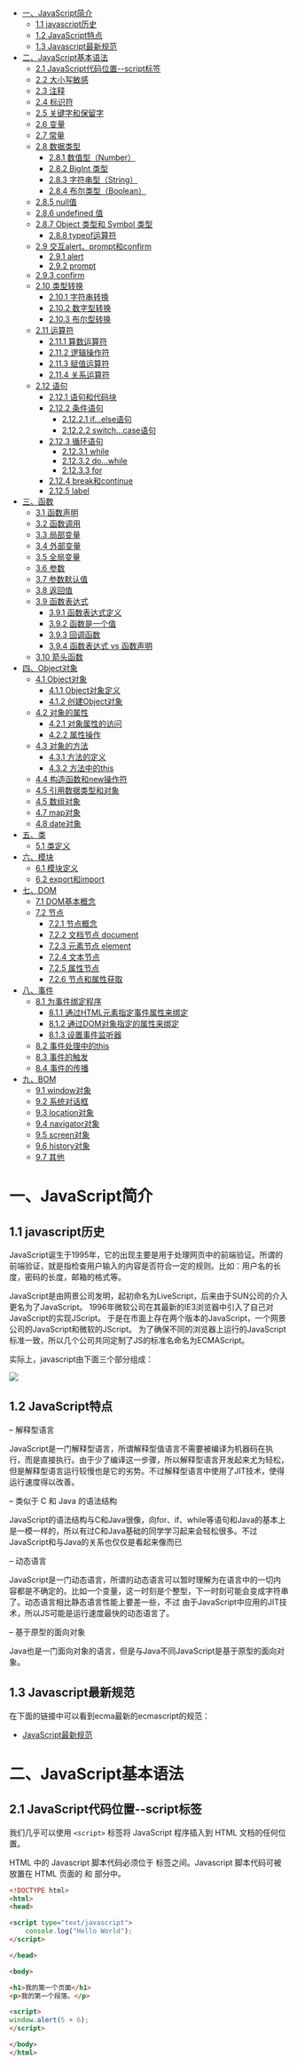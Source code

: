 - [一、JavaScript简介](#一javascript简介)
  - [1.1 javascript历史](#11-javascript历史)
  - [1.2 JavaScript特点](#12-javascript特点)
  - [1.3 Javascript最新规范](#13-javascript最新规范)
- [二、JavaScript基本语法](#二javascript基本语法)
  - [2.1 JavaScript代码位置--script标签](#21-javascript代码位置--script标签)
  - [2.2 大小写敏感](#22-大小写敏感)
  - [2.3 注释](#23-注释)
  - [2.4 标识符](#24-标识符)
  - [2.5 关键字和保留字](#25-关键字和保留字)
  - [2.6 变量](#26-变量)
  - [2.7 常量](#27-常量)
  - [2.8 数据类型](#28-数据类型)
    - [2.8.1 数值型（Number）](#281-数值型number)
    - [2.8.2 BigInt 类型](#282-bigint-类型)
    - [2.8.3 字符串型（String）](#283-字符串型string)
    - [2.8.4 布尔类型（Boolean）](#284-布尔类型boolean)
  - [2.8.5 null值](#285-null值)
  - [2.8.6 undefined 值](#286-undefined-值)
  - [2.8.7 Object 类型和 Symbol 类型](#287-object-类型和-symbol-类型)
    - [2.8.8 typeof运算符](#288-typeof运算符)
  - [2.9 交互alert、prompt和confirm](#29-交互alertprompt和confirm)
    - [2.9.1 alert](#291-alert)
    - [2.9.2 prompt](#292-prompt)
  - [2.9.3 confirm](#293-confirm)
  - [2.10 类型转换](#210-类型转换)
    - [2.10.1 字符串转换](#2101-字符串转换)
    - [2.10.2 数字型转换](#2102-数字型转换)
    - [2.10.3 布尔型转换](#2103-布尔型转换)
  - [2.11 运算符](#211-运算符)
    - [2.11.1 算数运算符](#2111-算数运算符)
    - [2.11.2 逻辑操作符](#2112-逻辑操作符)
    - [2.11.3 赋值运算符](#2113-赋值运算符)
    - [2.11.4 关系运算符](#2114-关系运算符)
  - [2.12 语句](#212-语句)
    - [2.12.1 语句和代码块](#2121-语句和代码块)
    - [2.12.2 条件语句](#2122-条件语句)
      - [2.12.2.1 if...else语句](#21221-ifelse语句)
      - [2.12.2.2 switch...case语句](#21222-switchcase语句)
    - [2.12.3 循环语句](#2123-循环语句)
      - [2.12.3.1 while](#21231-while)
      - [2.12.3.2 do...while](#21232-dowhile)
      - [2.12.3.3 for](#21233-for)
    - [2.12.4 break和continue](#2124-break和continue)
    - [2.12.5 label](#2125-label)
- [三、函数](#三函数)
  - [3.1 函数声明](#31-函数声明)
  - [3.2 函数调用](#32-函数调用)
  - [3.3 局部变量](#33-局部变量)
  - [3.4 外部变量](#34-外部变量)
  - [3.5 全局变量](#35-全局变量)
  - [3.6 参数](#36-参数)
  - [3.7 参数默认值](#37-参数默认值)
  - [3.8 返回值](#38-返回值)
  - [3.9 函数表达式](#39-函数表达式)
    - [3.9.1 函数表达式定义](#391-函数表达式定义)
    - [3.9.2 函数是一个值](#392-函数是一个值)
    - [3.9.3 回调函数](#393-回调函数)
    - [3.9.4 函数表达式 vs 函数声明](#394-函数表达式-vs-函数声明)
  - [3.10 箭头函数](#310-箭头函数)
- [四、Object对象](#四object对象)
  - [4.1 Object对象](#41-object对象)
    - [4.1.1 Object对象定义](#411-object对象定义)
    - [4.1.2 创建Object对象](#412-创建object对象)
  - [4.2 对象的属性](#42-对象的属性)
    - [4.2.1 对象属性的访问](#421-对象属性的访问)
    - [4.2.2 属性操作](#422-属性操作)
  - [4.3 对象的方法](#43-对象的方法)
    - [4.3.1 方法的定义](#431-方法的定义)
    - [4.3.2 方法中的this](#432-方法中的this)
  - [4.4 构造函数和new操作符](#44-构造函数和new操作符)
  - [4.5 引用数据类型和对象](#45-引用数据类型和对象)
  - [4.5 数组对象](#45-数组对象)
  - [4.7 map对象](#47-map对象)
  - [4.8 date对象](#48-date对象)
- [五、类](#五类)
  - [5.1 类定义](#51-类定义)
- [六、模块](#六模块)
  - [6.1 模块定义](#61-模块定义)
  - [6.2 export和import](#62-export和import)
- [七、DOM](#七dom)
  - [7.1 DOM基本概念](#71-dom基本概念)
  - [7.2 节点](#72-节点)
    - [7.2.1 节点概念](#721-节点概念)
    - [7.2.2 文档节点 document](#722-文档节点-document)
    - [7.2.3 元素节点 element](#723-元素节点-element)
    - [7.2.4 文本节点](#724-文本节点)
    - [7.2.5 属性节点](#725-属性节点)
    - [7.2.6 节点和属性获取](#726-节点和属性获取)
- [八、事件](#八事件)
  - [8.1 为事件绑定程序](#81-为事件绑定程序)
    - [8.1.1 通过HTML元素指定事件属性来绑定](#811-通过html元素指定事件属性来绑定)
    - [8.1.2 通过DOM对象指定的属性来绑定](#812-通过dom对象指定的属性来绑定)
    - [8.1.3 设置事件监听器](#813-设置事件监听器)
  - [8.2 事件处理中的this](#82-事件处理中的this)
  - [8.3 事件的触发](#83-事件的触发)
  - [8.4 事件的传播](#84-事件的传播)
- [九、BOM](#九bom)
  - [9.1 window对象](#91-window对象)
  - [9.2 系统对话框](#92-系统对话框)
  - [9.3 location对象](#93-location对象)
  - [9.4 navigator对象](#94-navigator对象)
  - [9.5 screen对象](#95-screen对象)
  - [9.6 history对象](#96-history对象)
  - [9.7 其他](#97-其他)

# 一、JavaScript简介

## 1.1 javascript历史

JavaScript诞生于1995年，它的出现主要是用于处理网页中的前端验证。所谓的前端验证，就是指检查用户输入的内容是否符合一定的规则。比如：用户名的长度，密码的长度，邮箱的格式等。

JavaScript是由网景公司发明，起初命名为LiveScript，后来由于SUN公司的介入更名为了JavaScript。 1996年微软公司在其最新的IE3浏览器中引入了自己对JavaScript的实现JScript。 于是在市面上存在两个版本的JavaScript，一个网景公司的JavaScript和微软的JScript。 为了确保不同的浏览器上运行的JavaScript标准一致，所以几个公司共同定制了JS的标准名命名为ECMAScript。

实际上，javascript由下面三个部分组成：

![](./assets/javascript_0.png)

## 1.2 JavaScript特点

– 解释型语言

JavaScript是一门解释型语言，所谓解释型值语言不需要被编译为机器码在执行，而是直接执行。由于少了编译这一步骤，所以解释型语言开发起来尤为轻松，但是解释型语言运行较慢也是它的劣势。不过解释型语言中使用了JIT技术，使得运行速度得以改善。

– 类似于 C 和 Java 的语法结构

JavaScript的语法结构与C和Java很像，向for、if、while等语句和Java的基本上是一模一样的，所以有过C和Java基础的同学学习起来会轻松很多。不过JavaScript和与Java的关系也仅仅是看起来像而已

– 动态语言

JavaScript是一门动态语言，所谓的动态语言可以暂时理解为在语言中的一切内容都是不确定的。比如一个变量，这一时刻是个整型，下一时刻可能会变成字符串了。动态语言相比静态语言性能上要差一些，不过
由于JavaScript中应用的JIT技术，所以JS可能是运行速度最快的动态语言了。

– 基于原型的面向对象

Java也是一门面向对象的语言，但是与Java不同JavaScript是基于原型的面向对象。

## 1.3 Javascript最新规范

在下面的链接中可以看到ecma最新的ecmascript的规范：

 * [JavaScript最新规范](https://tc39.es/ecma262/)


# 二、JavaScript基本语法

## 2.1 JavaScript代码位置--script标签

我们几乎可以使用 `<script>` 标签将 JavaScript 程序插入到 HTML 文档的任何位置。

HTML 中的 Javascript 脚本代码必须位于 <script> 与 </script> 标签之间。Javascript 脚本代码可被放置在 HTML 页面的 <body> 和 <head>部分中。

```html
<!DOCTYPE html>
<html>
<head>

<script type="text/javascript">
    console.log("Hello World");
</script>

</head>

<body>

<h1>我的第一个页面</h1>
<p>我的第一个段落。</p>

<script>
window.alert(5 + 6);
</script>

</body>
</html>
```
><script> 标签有一些现在很少用到的特性（attribute），但是我们可以在老代码中找到它们：
>
>type 特性：<script type=…>
>在老的 HTML4 标准中，要求 script 标签有 type 特性。通常是 type="text/javascript"。这样的特性声明现在已经不再需要。而且，现代 HTML 标准已经完全改变了此特性的含义。现在，它可以用于 JavaScript 模块。但这是一个高阶话题，我们将在本教程的另一部分中探讨 JavaScript 模块。
>
>language 特性：<script language=…>
>这个特性是为了显示脚本使用的语言。这个特性现在已经没有任何意义，因为语言默认就是 JavaScript。不再需要使用它了。

* 外部脚本

如果你有大量的 JavaScript 代码，我们可以将它放入一个单独的文件。

脚本文件可以通过 src 特性（attribute）添加到 HTML 文件中。

```html
<!--/path/to/script.js 是脚本文件从网站根目录开始的绝对路径。
当然也可以提供当前页面的相对路径。
例如，src ="script.js"，就像 src="./script.js"，表示当前文件夹中的 "script.js" 文件。
-->

<script src="/path/to/script.js"></script>

<!--
  我们也可以提供一个完整的 URL 地址，例如：
-->

<script src="https://cdnjs.cloudflare.com/ajax/libs/lodash.js/4.17.11/lodash.js"></script>

<!--
  要附加多个脚本，请使用多个标签：
  -->

<script src="/js/script1.js"></script>
<script src="/js/script2.js"></script>
```

## 2.2 大小写敏感

JavaScript是严格区分大小写的，也就是abc和Abc会被解析器认为是两个不同的东西。所以在编写JavaScript教程时，一定要注意区分大小写。

## 2.3 注释

注释中的内容不会被解析器解析执行，但是会在源码中显示，我们一般会使用注释对程序中的内容进行解释。

JS中的注释和Java的的一致，分为两种：

– 单行注释：//注释内容

– 多行注释：/*注释内容*/


## 2.4 标识符

所谓标识符，就是指变量、函数、属性的名字，或函数的参数。

标识符可以是按照下列格式规则组合起来的一或多个字符：

– 第一个字符必须是一个字母、下划线（ _ ）或一个美元符号（ $ ）。

– 其他字符可以是字母、下划线、美元符号或数字。

按照惯例，ECMAScript 标识符采用驼峰命名法。但是要注意的是JavaScript中的标识符不能是关键字和保留字符。

## 2.5 关键字和保留字

* 关键字

break do instanceof typeof case else new var catch finally return void continue for switch while default if throw delete in try function this with debugger false true null

* 保留字符
class enum extends super const export import implements let private public yield interface package protected static


* 其他不建议使用的标识符

abstract double goto native static boolean enum implements package super byte export import private synchronize char extends int protected throws class final interface public transient const float long short volatile arguments encodeURI Infinity Number RegExp undefined isFinite Object String Boolean Error RangeError parseFloat SyntaxError Date eval JSON ReferenceError TypeError decodeURI EvalError Math URIError decodeURIComponent Function NaN isNaN parseInt Array encodeURICOmponent

## 2.6 变量

变量是数据的“命名存储”。我们可以使用变量来保存商品、访客和其他信息。

如果将变量想象成一个“数据”的盒子，盒子上有一个唯一的标注盒子名字的贴纸。这样我们能更轻松地掌握“变量”的概念。

例如，变量 message 可以被想象成一个标有 "message" 的盒子，盒子里面的值为 "Hello!".我们可以在盒子内放入任何值。并且，这个盒子的值，我们想改变多少次，就可以改变多少次：当值改变的时候，之前的数据就被从变量中删除了：

![](./assets/javascript_3.png)


变量的声明：

使用let关键字声明一个变量。
```js
let message;
```

现在，我们可以通过赋值运算符 = 为变量添加一些数据：
```js
let message;

message = 'Hello'; // 将字符串 'Hello' 保存在名为 message 的变量中
```

现在这个字符串已经保存到与该变量相关联的内存区域了，我们可以通过使用该变量名称访问它：
```js
let message;
message = 'Hello!';

alert(message); // 显示变量内容
```

简洁一点，我们可以将变量定义和赋值合并成一行：

```js
let message = 'Hello!'; // 定义变量，并且赋值

alert(message); // Hello!
```

也可以在一行中声明多个变量：
```js
let user = 'John', age = 25, message = 'Hello';
```
看上去代码长度更短，但并不推荐这样。为了更好的可读性，请一行只声明一个变量。


在ecma6中废弃了var定义变量的方式。因为var方式定义的变量有以下的缺陷：

1、var没有块级作用域，定义后，其作用域为函数内部或者全局；

2、var允许重新声明；

3、var变量有提升的隐喻。即变量可以未声明先使用，其值为undefined；

因此，let方式定义的变量天然不具有上述的三个特则。

变量命名的规则：

1、变量名称必须仅包含字母、数字、符号 $ 和 _。

2、首字符必须非数字。

3、如果命名包括多个单词，通常采用驼峰命名方法。


## 2.7 常量

声明一个常数（不变）变量，可以使用 const 而非 let：

```js
const myBirthday = '18.04.1982';
```

使用 const 声明的变量称为“常量”。它们不能被修改，如果你尝试修改就会发现报错：
```js
const myBirthday = '18.04.1982';

myBirthday = '01.01.2001'; // 错误，不能对常量重新赋值
```

当程序员能确定这个变量永远不会改变的时候，就可以使用 const 来确保这种行为，并且清楚地向别人传递这一事实。

一个普遍的做法是将常量用作别名，以便记住那些在执行之前就已知的难以记住的值。使用大写字母和下划线来命名这些常量。

例如，让我们以所谓的“web”（十六进制）格式为颜色声明常量：

```js
const COLOR_RED = "#F00";
const COLOR_GREEN = "#0F0";
const COLOR_BLUE = "#00F";
const COLOR_ORANGE = "#FF7F00";

// ……当我们需要选择一个颜色
let color = COLOR_ORANGE;
alert(color); // #FF7F00
```

## 2.8 数据类型

在 JavaScript 中有8种基本的数据类型（译注：7 种原始类型和 1 种引用类型）。

我们可以将任何类型的值存入变量。例如，一个变量可以在前一刻是个字符串，下一刻就存储一个数字：

```js
// 没有错误
let message = "hello";
message = 123456;
```

允许这种操作的编程语言，例如 JavaScript，被称为“动态类型”（dynamically typed）的编程语言，意思是虽然编程语言中有不同的数据类型，但是你定义的变量并不会在定义后，被限制为某一数据类型。

### 2.8.1 数值型（Number）

Number 类型用来表示整数和浮点数，最常用的功能就是用来表示10进制的整数和浮点数。数字可以有很多操作，比如，乘法 *、除法 /、加法 +、减法 - 等等。


特殊数值：Infinity、-Infinity和NaN

Number表示的数字大小是有限的，范围是：± 1.7976931348623157e+308如果超过了这个范围，则会返回± Infinity（正无穷和负无穷）

NaN，即非数值（Not a Number）是一个特殊的数值，JS中当对数值进行计算时没有结果返回，则返回NaN。

0b 开头表示二进制，但是不是所有的浏览器都支持
0 开头表示八进制

0x 开头表示十六进制

其他类型的数据转换为数值类型：

- Number()可以用来转换任意类型的数据为数值类型；

- parseInt()将字符串转换为整数；

- 而parseFloat()将字符串转换为浮点数
		
使用typeof检查一个Number类型的数据时，会返回"number"

### 2.8.2 BigInt 类型

在 JavaScript 中，“number” 类型无法安全地表示大于 (2^53-1)（即 9007199254740991），或小于 -(2^53-1) 的整数。

更准确的说，“number” 类型可以存储更大的整数（最多 1.7976931348623157 * 10308），但超出安全整数范围 ±(253-1) 会出现精度问题，因为并非所有数字都适合固定的 64 位存储。因此，可能存储的是“近似值”。

例如，这两个数字（正好超出了安全整数范围）是相同的：
```
console.log(9007199254740991 + 1); // 9007199254740992
console.log(9007199254740991 + 2); // 9007199254740992
也就是说，所有大于 (253-1) 的奇数都不能用 “number” 类型存储。
```

在大多数情况下，±(253-1) 范围就足够了，但有时候我们需要整个范围非常大的整数，例如用于密码学或微秒精度的时间戳。

BigInt 类型是最近被添加到 JavaScript 语言中的，用于表示任意长度的整数。

可以通过将 n 附加到整数字段的末尾来创建 BigInt 值。

```
// 尾部的 "n" 表示这是一个 BigInt 类型
const bigInt = 1234567890123456789012345678901234567890n;
```

### 2.8.3 字符串型（String）

String用于表示一个字符序列，即字符串。JavaScript 中的字符串必须被括在引号里。

在 JavaScript 中，有三种包含字符串的方式。

```js
双引号："Hello".

单引号：'Hello'.

反引号：`Hello`.
```
双引号和单引号都是“简单”引用，在 JavaScript 中两者几乎没有什么差别。

反引号是 功能扩展 引号。它们允许我们通过将变量和表达式包装在 ${…} 中，来将它们嵌入到字符串中。例如：

```js
let name = "John";

// 嵌入一个变量
alert( `Hello, ${name}!` ); // Hello, John!

// 嵌入一个表达式
alert( `the result is ${1 + 2}` ); // the result is 3
```

${…} 内的表达式会被计算，计算结果会成为字符串的一部分。可以在 ${…} 内放置任何东西：诸如名为 name 的变量，或者诸如 1 + 2 的算数表达式，或者其他一些更复杂的。

需要注意的是，这仅仅在反引号内有效，其他引号不允许这种嵌入。


```
var carname="Volvo XC60";
var carname='Volvo XC60';

可以在字符串中使用引号，只要不匹配包围字符串的引号即可：
var answer="It's alright";
var answer="He is called 'Johnny'";
var answer='He is called "Johnny"';
```

字符串需要使用 ’或“ 括起来。可以在字符串中使用引号，只要不匹配包围字符串的引号即可：

转义字符：可以在字符串中使用转义字符，"\"
```js
var answer="He is called \"Johnny\"";

\'  ==> '
\"  ==> "
\n  ==> 换行
\t  ==> 制表符
\\  ==> \	
```

可以将其他数值转换为字符串，转换方式有三种方式：toString()、String()、拼串。

### 2.8.4 布尔类型（Boolean）

布尔型也被称为逻辑值类型或者真假值类型。布尔型只能够取真（true）和假（false）两种数值。除此以外，其他的值都不被支持。

```js
let nameFieldChecked = true; // yes, name field is checked
let ageFieldChecked = false; // no, age field is not checked
布尔值也可作为比较的结果：

let isGreater = 4 > 1;

alert( isGreater ); // true（比较的结果是 "yes"）
```

其他的数据类型也可以通过Boolean()函数转换为布尔类型。

|数据类型 |转换为true |转换为false|
| ---- | ---- | ---- |
|Boolean |true |false |
|String |任何非空字符串| “”（空字符串）|
|Number |任何非0数字 |0和NaN|
|Object |任何对象 |null|
|Undefined |n/a |undefined|

使用typeof检查一个布尔值时，会返回"boolean"	

## 2.8.5 null值
特殊的 null 值不属于上述任何一种类型。

它构成了一个独立的类型，只包含 null 值：
```js
let age = null;
```
相比较于其他编程语言，JavaScript 中的 null 不是一个“对不存在的 object 的引用”或者 “null 指针”。

JavaScript 中的 null 仅仅是一个代表“无”、“空”或“值未知”的特殊值。

上面的代码表示 age 是未知的。

## 2.8.6 undefined 值

特殊值 undefined 和 null 一样自成类型。

undefined 的含义是 未被赋值。

如果一个变量已被声明，但未被赋值，那么它的值就是 undefined：
```js
let age;

alert(age); // 弹出 "undefined"
从技术上讲，可以显式地将 undefined 赋值给变量：

let age = 100;

// 将值修改为 undefined
age = undefined;

alert(age); // "undefined"
```
……但是不建议这样做。通常，使用 null 将一个“空”或者“未知”的值写入变量中，而undefined则保留作为未进行初始化的事物的默认初始值。

## 2.8.7 Object 类型和 Symbol 类型

object 类型是一个特殊的类型。

其他所有的数据类型都被称为“原始类型”，因为它们的值只包含一个单独的内容（字符串、数字或者其他）。相反，object 则用于储存数据集合和更复杂的实体。

因为它非常重要，所以我们对其进行单独讲解。在充分学习了原始类型后，我们将会在 对象 一章中介绍 object。

symbol 类型用于创建对象的唯一标识符。我们在这里提到 symbol 类型是为了完整性，但我们要在学完 object 类型后再学习它。

### 2.8.8 typeof运算符
  
使用typeof操作符可以用来检查一个变量的数据类型。

使用方式：

typeof 数据，例如 typeof 123。

对 typeof x 的调用会以字符串的形式返回数据类型：

```
typeof undefined // "undefined"

typeof 0 // "number"

typeof 10n // "bigint"

typeof true // "boolean"

typeof "foo" // "string"

typeof Symbol("id") // "symbol"

typeof Math // "object"  (1)

typeof null // "object"  (2)

typeof alert // "function"  (3)
```
你可能还会遇到另一种语法：typeof(x)。它与 typeof x 相同。

简单点说：typeof 是一个操作符，不是一个函数。这里的括号不是 typeof 的一部分。它是数学运算分组的括号。

通常，这样的括号里包含的是一个数学表达式，例如 (2 + 2)，但这里它只包含一个参数 (x)。从语法上讲，它们允许在 typeof 运算符和其参数之间不打空格，有些人喜欢这样的风格。

有些人更喜欢用 typeof(x)，尽管 typeof x 语法更为常见。

## 2.9 交互alert、prompt和confirm

### 2.9.1 alert

这个我们前面已经看到过了。它会显示一条信息，并等待用户按下 “OK”。

例如：

```js
alert("Hello");
```
弹出的这个带有信息的小窗口被称为 模态窗。“modal” 意味着用户不能与页面的其他部分（例如点击其他按钮等）进行交互，直到他们处理完窗口。在上面示例这种情况下 —— 直到用户点击“确定”按钮。

### 2.9.2 prompt

prompt 函数接收两个参数：
```js
result = prompt(title, [default]);
```
浏览器会显示一个带有文本消息的模态窗口，还有 input 框和确定/取消按钮。

title:显示给用户的文本

default:可选的第二个参数，指定 input 框的初始值。

语法中的方括号 [...] 表示上述语法中 default 周围的方括号表示该参数是可选的，不是必需的。

访问者可以在提示输入栏中输入一些内容，然后按“确定”键。然后我们在 result 中获取该文本。或者他们可以按取消键或按 Esc 键取消输入，然后我们得到 null 作为 result。

prompt 将返回用户在 input 框内输入的文本，如果用户取消了输入，则返回 null。

举个例子：
```js
let age = prompt('How old are you?', 100);

alert(`You are ${age} years old!`); // You are 100 years old!
```

## 2.9.3 confirm

confirm 函数显示一个带有 question 以及确定和取消两个按钮的模态窗口。
```js
result = confirm(question);
```

confirm 函数显示一个带有 question 以及确定和取消两个按钮的模态窗口。

点击确定返回 true，点击取消返回 false。

例如：
```
let isBoss = confirm("Are you the boss?");

alert( isBoss ); // 如果“确定”按钮被按下，则显示 true
```

上述所有方法共有两个限制：

- 模态窗口的确切位置由浏览器决定。通常在页面中心。

- 窗口的确切外观也取决于浏览器。我们不能修改它。

这就是简单的代价。还有其他一些方式可以显示更漂亮的窗口，并与用户进行更丰富的交互，但如果“花里胡哨”不是非常重要，那使用本节讲的这些方法也挺好。

## 2.10 类型转换

### 2.10.1 字符串转换

当我们需要一个字符串形式的值时，就会进行字符串转换。

比如，alert(value) 将 value 转换为字符串类型，然后显示这个值。

我们也可以显式地调用 String(value) 来将 value 转换为字符串类型：
```js
let value = true;
alert(typeof value); // boolean

value = String(value); // 现在，值是一个字符串形式的 "true"
alert(typeof value); // string
```
字符串转换最明显。false 变成 "false"，null 变成 "null" 等。

### 2.10.2 数字型转换

在算术函数和表达式中，会自动进行 number 类型转换。

```js

//比如，当把除法 / 用于非 number 类型：
alert( "6" / "2" ); // 3, string 类型的值被自动转换成 number 类型后进行计算

//我们也可以使用 Number(value) 显式地将这个 value 转换为 number 类型。
let str = "123";
alert(typeof str); // string

let num = Number(str); // 变成 number 类型 123

alert(typeof num); // number

//当我们从 string 类型源（如文本表单）中读取一个值，但期望输入一个数字时，通常需要进行显式转换。
//如果该字符串不是一个有效的数字，转换的结果会是 NaN。例如：
let age = Number("an arbitrary string instead of a number");

alert(age); // NaN，转换失败
```

number 类型转换规则：

|值	|变成……|
| ---- | ---- |
|undefined|	NaN|
|null|	0|
|true 和 false	|1 and 0|
|string	|去掉首尾空格后的纯数字字符串中含有的数字。如果剩余字符串为空，则转换结果为 0。否则，将会从剩余字符串中“读取”数字。当类型转换出现 error 时返回 NaN。|

例子：

```js
alert( Number("   123   ") ); // 123
alert( Number("123z") );      // NaN（从字符串“读取”数字，读到 "z" 时出现错误）
alert( Number(true) );        // 1
alert( Number(false) );       // 0
```

请注意 null 和 undefined 在这有点不同：null 变成数字 0，undefined 变成 NaN。

大多数数学运算符也执行这种转换，我们将在下一节中进行介绍。

### 2.10.3 布尔型转换

布尔（boolean）类型转换是最简单的一个。

它发生在逻辑运算中（稍后我们将进行条件判断和其他类似的东西），但是也可以通过调用 Boolean(value) 显式地进行转换。

转换规则如下：

直观上为“空”的值（如 0、空字符串、null、undefined 和 NaN）将变为 false。
其他值变成 true。
比如：

```js
alert( Boolean(1) ); // true
alert( Boolean(0) ); // false

alert( Boolean("hello") ); // true
alert( Boolean("") ); // false
```
请注意：包含 0 的字符串 "0" 是 true
一些编程语言（比如 PHP）视 "0" 为 false。但在 JavaScript 中，非空的字符串总是 true。
```js
alert( Boolean("0") ); // true
alert( Boolean(" ") ); // 空格，也是 true（任何非空字符串都是 true）
```

## 2.11 运算符

JS中为我们定义了一套对数据进行运算的运算符。包括：算数运算符、位运算符、关系运算符等。


### 2.11.1 算数运算符

算数运算符就是进行算数操作的运算符。

|运算符 |说明 |运算符 |说明|
|+ |加法| ++|（前置）| 自增|
|- |减法 |++|（后置） |自增|
|* |乘法 |--|（前置） |自减|
|/ |除法 |-- |（后置） |自减|
|% |取模 |+ |符号不变|
|- |符号反转|  |  |

自增和自减
自增 ++ 自减 --
自增和自减分为前置运算和后置元素。
所谓的前置元素就是将元素符放到变量的前边，而后置将元素符放到变量的后边。

前置自增：++a 运算符在前置时，表达式值等于变量原值。

后置自减：a--  运算符在后置时，表达式值等于变量变更以后的值。

### 2.11.2 逻辑操作符

一般情况下使用逻辑运算符会返回一个布尔值。逻辑运算符主要有三个：非、与、或。在进行逻辑操作时如果操作数不是布尔类型则会将其转换布尔类型在进行计算。

非使用符号 ! 表示，与使用 && 表示，或使用 || 表示。

|运算符 |说明 |短路规则|
| ---- | ---- | ---- |
|! |逻辑非（NOT）| 无|
|&& |逻辑与（AND）| 若左值为假，则不运算右值|
|||| 逻辑或（OR）| 若左值为真，则不运算右值|

非

非运算符使用 ! 表示。非运算符可以应用于任意值，无论值是什么类型，这个运算符都会返回一个布尔值。非运算符会对原值取反，比如原值是true使用非运算符会返回false，原值为false使用非运算符会返回true。

与

与运算符使用 && 表示。与运算符可以应用于任何数据类型，且不一定返回布尔值。对于非布尔值运算，会先将非布尔值转换为布尔值。对布尔值做运算时，如果两个值都为true则返回true否则返回false。

非布尔值时：如果两个都为true，则返回第二个值，如果两个值中有false则返回靠前的false的值。

或

或运算符使用 || 表示。或运算符可以应用于任何数据类型，且不一定返回布尔值。对于非布尔值运算，会先将非布尔值转换为布尔值。对布尔值进行运算时，如果两个值都为false则返回false，
否则返回true。非布尔值时：如果两个都为false ，则返回第二个值，否则返回靠前true的值。

### 2.11.3 赋值运算符

简单的赋值操作符由等于号 （ = ） 表示，其作用就是把右侧的值赋给左侧的变量。如果在等于号左边添加加减乘除等运算符，就可以完成复合赋值操作。

+=、*=、-=、/=、%=

比如：a+=10和a=a+10是一样的。


### 2.11.4 关系运算符

小于（<） 、大于（>） 、小于等于（<=）和大于等于（>=）

这几个关系运算符用于对两个值进行比较，比较的规则与我们在数学课上所学的一样。这几个运算符都返回一个布尔值。用来表示两个值之间的关系是否成立。
```
– 5 > 10 false
– 5 < 10 true
– 5 <= 10 true
– 5 >= 10 false
```

相等

JS中使用==来判断两个值是否相等，如果相等则返回true。使用!=来表示两个值是否不相等，如果不等则返回true。null和undefined使用==判断时是相等的。

|表达式 |值 |表达式 |值|
|null == undefined |true |true == 1| true|
|“NaN” == NaN |false |true == 2| false|
|5 == NaN |false |undefined == 0 |false|
|NaN == NaN |false| null == 0| false|
|NaN != NaN |true| “5” == 5 |true|
|false == 0 |true|||

全等

除了==以外，JS中还提供了===表示全等，他和==基本一致，不过==在判断两个值时会进行自动的类型转换，而===不会。也就是说”55”==55会返回true，而”55”===55会返回
false；同样我们还有!==表示不全等，同样比较时不会自动转型。也就是说”55”!=55会返回false，而”55”!==55会返回true；

逗号

使用逗号可以在一条语句中执行多次操作。比如：var num1=1, num2=2, num3=3;使用逗号运算符分隔的语句会从左到右顺序依次执行。

条件运算符

条件运算符也称为三元运算符。通常运算符写为?:。这个运算符需要三个操作数，第一个操作数在?之前，第二个操作数在?和:之间，第三个操作数在:之后。

例如：x > 0 ? x : -x // 求x的绝对值

上边的例子，首先会执行x>0，如果返回true则执行冒号左边的代码，并将结果返回，这里就是返回x本身，如果返回false则执行冒号右边的代码，并将结果返回。


运算符的优先级

|优先级|运算符|
| ---- | ---- |
| 1| .、[]、 new|
| 2|()|
| 3|++、 --|
| 4|!、~、+(单目)、-(单目)、typeof、void、delete|
| 5|%、*、/|
| 6|+(双目)、-(双目)|
| 7|<< 、 >>、 >>>|
| 8|<、<=、>、>=|
| 9|==、!==、===|
| 10|&|
| 11|^|
| 12|||
| 13|&&|
| 14||||
| 15|?:|
| 16|=、+=、-=、*=、/=、%=、<<=、>>=、>>>=、&=、^=、|=|

## 2.12 语句

### 2.12.1 语句和代码块

语句

表达式和运算符等内容可以理解成是我们一门语言中的单词，短语。而语句（statement）就是我们这个语言中一句一句完整的话了。

语句是一个程序的基本单位，JS的程序就是由一条一条语句构成的，每一条语句使用;结尾。

JS中的语句默认是由上至下顺序执行的，但是我们也可以通过一些流程控制语句来控制语句的执行顺序。

代码块

代码块是在大括号 {} 中所写的语句，以此将多条语句的集合视为一条语句来使用。

我们一般使用代码块将需要一起执行的语句进行分组，需要注意的是，代码块结尾不需要加分号。

```js
{
var a = 123;
a++;
alert(a);
}
```
### 2.12.2 条件语句

条件语句是通过判断指定表达式的值来决定执行还是跳过某些语句。

#### 2.12.2.1 if...else语句

if...else语句是一种最基本的控制语句，它让JavaScript可以有条件的执行语句。

第一种形式:

```
if(expression)
statement
```

第二种形式:

if(expression)
statement
else
statement

除了if和else还可以使用 else if 来创建多个条件分支。

```js
if(age >= 18){
alert("您已经成年！");
}

if(age >= 18){
alert("您已经成年！");
}else{
alert("你还未成年！");
}

if(age < 18){
alert("你还未成年！");
}else if(age <= 30){
alert("您已经是个青年了！")
}else{
alert("你已经是个中年了！");
}
```

#### 2.12.2.2 switch...case语句

switch...case是另一种流程控制语句。switch语句更适用于多条分支使用同一条语句的情况。

语法：

```js
switch(语句){
case 表达式1:
语句...
case 表达式2:
语句...
default:
语句...
}
```

需要注意的是case语句只是标识的程序运行的起点，并不是终点，所以一旦符合case的条件程序会一直运行到结束。所以我们一般会在case中添加break作为语句的结束。

### 2.12.3 循环语句


和条件语句一样，循环语句也是基本的控制语句。循环中的语句只要满足一定的条件将会一直执行。


#### 2.12.3.1 while

while语句是一个最基本的循环语句。while语句也被称为while循环。

语法：

```
while(条件表达式){
语句...
}
```
和if一样while中的条件表达式将会被转换为布尔类型，只要该值为真，则代码块将会一直重复执行。代码块每执行一次，条件表达式将会重新计算。

#### 2.12.3.2 do...while

do...while和while非常类似，只不过它会在循环的尾部而不是顶部检查表达式的值。do...while循环会至少执行一次。

语法：

```
do{
语句...
}while(条件表达式);
```

相比于while，do...while的使用情况并不是很多。

#### 2.12.3.3 for

for语句也是循环控制语句，我们也称它为for循环。大部分循环都会有一个计数器用以控制循环执行的次数，计数器的三个关键操作是初始化、检测和更新。for语句就将这三步操作明确为了语法的一部分。

语法：

```js
for(初始化表达式 ; 条件表达式 ; 更新表达式){
语句...
}
```

### 2.12.4 break和continue

break 和 continue 语句用于在循环中精确地控制代码的执行。使用break语句会使程序立刻退出最近的循环，强制执行循环后边的语句。


使用continue语句会使程序跳过当次循环，继续执行下一次循环，并不会结束整个循环。continue只能在循环中使用，不能出现在其他的结构中。

break和continue语句只在循环和switch语句中使用。


### 2.12.5 label

使用 label 语句可以在代码中添加标签，以便将来使用。

语法：

```js
label: statement
```

例子：
```js
start: for (var i=0; i < count; i++) {
alert(i);
}
```

这个例子中定义的 start 标签可以在将来由 break 或 continue 语句引用。加标签的语句一般都要与 for 语句等循环语句配合使用。

# 三、函数

函数是程序的主要“构建模块”。函数使该段代码可以被调用很多次，而不需要写重复的代码。

我们已经看到了内建函数的示例，如 alert(message)、prompt(message, default) 和 confirm(question)。但我们也可以创建自己的函数。

## 3.1 函数声明

使用 函数声明 创建函数。

function 关键字首先出现，然后是 函数名，然后是括号之间的 参数 列表（用逗号分隔，在上述示例中为空，我们将在接下来的示例中看到），最后是花括号之间的代码（即“函数体”）。

```js
function name(parameter1, parameter2, ... parameterN) {
  ...body...
}
```

例如：

```js
function showMessage() {
  alert( 'Hello everyone!' );
}
```

* 函数命名

函数就是行为（action）。所以它们的名字通常是动词。它应该简短且尽可能准确地描述函数的作用。这样读代码的人就能清楚地知道这个函数的功能。

一种普遍的做法是用动词前缀来开始一个函数，这个前缀模糊地描述了这个行为。团队内部必须就前缀的含义达成一致。

例如，以 "show" 开头的函数通常会显示某些内容。

函数以 XX 开始……

```js
"get…" —— 返回一个值，
"calc…" —— 计算某些内容，
"create…" —— 创建某些内容，
"check…" —— 检查某些内容并返回 boolean 值，等。
这类名字的示例：

showMessage(..)     // 显示信息
getAge(..)          // 返回 age（gets it somehow）
calcSum(..)         // 计算求和并返回结果
createForm(..)      // 创建表单（通常会返回它）
checkPermission(..) // 检查权限并返回 true/false
```
有了前缀，只需瞥一眼函数名，就可以了解它的功能是什么，返回什么样的值。

## 3.2 函数调用

我们的新函数可以通过名称调用：showMessage()。

例如：
```
function showMessage() {
  alert( 'Hello everyone!' );
}

showMessage();
showMessage();
```
调用 showMessage() 执行函数的代码。这里我们会看到显示两次消息。

这个例子清楚地演示了函数的主要目的之一：避免代码重复。

如果我们需要更改消息或其显示方式，只需在一个地方修改代码：输出它的函数。

## 3.3 局部变量

在函数中声明的变量.只在该函数内部可见。

例如：
```js
function showMessage() {
  let message = "Hello, I'm JavaScript!"; // 局部变量

  alert( message );
}

showMessage(); // Hello, I'm JavaScript!

alert( message ); // <-- 错误！变量是函数的局部变量
```

## 3.4 外部变量

函数也可以访问外部变量，例如：
```js
let userName = 'John';

function showMessage() {
  let message = 'Hello, ' + userName;
  alert(message);
}

showMessage(); // Hello, John
```

**函数对外部变量拥有全部的访问权限。函数也可以修改外部变量。**

例如：
```js
let userName = 'John';

function showMessage() {
  userName = "Bob"; // (1) 改变外部变量

  let message = 'Hello, ' + userName;
  alert(message);
}

alert( userName ); // John 在函数调用之前

showMessage();

alert( userName ); // Bob，值被函数修改了
只有在没有局部变量的情况下才会使用外部变量。
```

如果在函数内部声明了同名变量，那么函数会 遮蔽 外部变量。例如，在下面的代码中，函数使用局部的 userName，而外部变量被忽略：
```js
let userName = 'John';

function showMessage() {
  let userName = "Bob"; // 声明一个局部变量

  let message = 'Hello, ' + userName; // Bob
  alert(message);
}

// 函数会创建并使用它自己的 userName
showMessage();

alert( userName ); // John，未被更改，函数没有访问外部变量。
```
## 3.5 全局变量

任何函数之外声明的变量，例如上述代码中的外部变量 userName，都被称为 全局 变量。

全局变量在任意函数中都是可见的（除非被局部变量遮蔽）。

减少全局变量的使用是一种很好的做法。现代的代码有很少甚至没有全局变量。大多数变量存在于它们的函数中。但是有时候，全局变量能够用于存储项目级别的数据。

## 3.6 参数

我们可以通过参数将任意数据传递给函数。当一个值被作为函数参数（parameter）传递时，它也被称为 参数（argument）。

在如下示例中，函数有两个参数：from 和 text。

```js
function showMessage(from, text) { // 参数：from 和 text
  alert(from + ': ' + text);
}

showMessage('Ann', 'Hello!'); // Ann: Hello! (*)
showMessage('Ann', "What's up?"); // Ann: What's up? (**)
```

当函数在 (*) 和 (**) 行中被调用时，给定值被复制到了局部变量 from 和 text。然后函数使用它们进行计算。

这里还有一个例子：我们有一个变量 from，并将它传递给函数。请注意：函数会修改 from，但在函数外部看不到更改，因为函数修改的是复制的变量值副本：
```js
function showMessage(from, text) {

  from = '*' + from + '*'; // 让 "from" 看起来更优雅

  alert( from + ': ' + text );
}

let from = "Ann";

showMessage(from, "Hello"); // *Ann*: Hello

// "from" 值相同，函数修改了一个局部的副本。
alert( from ); // Ann
```
换一种方式，我们把这些术语搞清楚：

参数（parameter）是函数声明中括号内列出的变量（它是函数声明时的术语）。

参数（argument）是调用函数时传递给函数的值（它是函数调用时的术语）。

我们声明函数时列出它们的参数（parameters），然后调用它们传递参数（arguments）。

在上面的例子中，我们可以说：“函数 showMessage 被声明，并且带有两个参数（parameters），随后它被调用，两个参数（arguments）分别为 from 和 "Hello"”。

## 3.7 参数默认值

如果一个函数被调用，但有参数（argument）未被提供，那么相应的值就会变成 undefined。

例如，之前提到的函数 showMessage(from, text) 可以只使用一个参数（argument）调用：

showMessage("Ann");
那不是错误，这样调用将输出 "*Ann*: undefined"。因为参数 text 的值未被传递，所以变成了 undefined。

我们可以使用 = 为函数声明中的参数指定所谓的“默认”（如果对应参数的值未被传递则使用）值：

function showMessage(from, text = "no text given") {
  alert( from + ": " + text );
}

showMessage("Ann"); // Ann: no text given
现在如果 text 参数未被传递，它将会得到值 "no text given"。

这里 "no text given" 是一个字符串，但它可以是更复杂的表达式，并且只会在缺少参数时才会被计算和分配。所以，这也是可能的：

function showMessage(from, text = anotherFunction()) {
  // anotherFunction() 仅在没有给定 text 时执行
  // 其运行结果将成为 text 的值
}
默认参数的计算
在 JavaScript 中，每次函数在没带个别参数的情况下被调用，默认参数会被计算出来。

在上面的例子中，如果传递了参数 text，那么 anotherFunction() 就不会被调用。

如果没传递参数 text，那么 anotherFunction() 就会被调用。

在 JavaScript 老代码中的默认参数
几年前，JavaScript 不支持默认参数的语法。所以人们使用其他方式来设置默认参数。

如今，我们会在旧代码中看到它们。

例如，显式地检查 undefined：

function showMessage(from, text) {
  if (text === undefined) {
    text = 'no text given';
  }

  alert( from + ": " + text );
}
……或者使用 || 运算符：

function showMessage(from, text) {
  // 如果 text 的值为假值，则分配默认值
  // 这样赋值 text == "" 与 text 无值相同
  text = text || 'no text given';
  ...
}
后备的默认参数
有些时候，将参数默认值的设置放在函数执行（相较更后期）而不是函数声明时，也行得通。

我们可以通过将参数与 undefined 进行比较，来检查该参数是否在函数执行期间被传递进来：

function showMessage(text) {
  // ...

  if (text === undefined) { // 如果参数未被传递进来
    text = 'empty message';
  }

  alert(text);
}

showMessage(); // empty message
……或者我们可以使用 || 运算符：

function showMessage(text) {
  // 如果 text 为 undefined 或者为假值，那么将其赋值为 'empty'
  text = text || 'empty';
  ...
}
现代 JavaScript 引擎支持 空值合并运算符 ??，它在大多数假值（例如 0）应该被视为“正常值”时更具优势：

function showCount(count) {
  // 如果 count 为 undefined 或 null，则提示 "unknown"
  alert(count ?? "unknown");
}

showCount(0); // 0
showCount(null); // unknown
showCount(); // unknown


## 3.8 返回值

函数可以将一个值返回到调用代码中作为结果。

最简单的例子是将两个值相加的函数：

```js
function sum(a, b) {
  return a + b;
}

let result = sum(1, 2);
alert( result ); // 3
```
指令 return 可以在函数的任意位置。当执行到达时，函数停止，并将值返回给调用代码（分配给上述代码中的 result）。

在一个函数中可能会出现很多次 return。例如：
```js
function checkAge(age) {
  if (age >= 18) {
    return true;
  } else {
    return confirm('Got a permission from the parents?');
  }
}

let age = prompt('How old are you?', 18);

if ( checkAge(age) ) {
  alert( 'Access granted' );
} else {
  alert( 'Access denied' );
}
```
只使用 return 但没有返回值也是可行的。但这会导致函数立即退出。

例如：
```
function showMovie(age) {
  if ( !checkAge(age) ) {
    return;
  }

  alert( "Showing you the movie" ); // (*)
  // ...
}
```
在上述代码中，如果 checkAge(age) 返回 false，那么 showMovie 将不会运行到 alert。

空值的 return 或没有 return 的函数返回值为 undefined

如果函数无返回值，它就会像返回 undefined 一样：
```
function doNothing() { /* 没有代码 */ }

alert( doNothing() === undefined ); // true
空值的 return 和 return undefined 等效：

function doNothing() {
  return;
}

alert( doNothing() === undefined ); // true
```

## 3.9 函数表达式


### 3.9.1 函数表达式定义

在 JavaScript 中，函数不是“神奇的语言结构”，而是一种特殊的值。另一种创建函数的语法称为 函数表达式。它允许我们在任何表达式的中间创建一个新函数。

我们在前面章节使用的语法称为 函数声明：
```js
function sayHi() {
  alert( "Hello" );
}
```
函数表达式的示例如下：


```js
let sayHi = function() {
  alert( "Hello" );
};
```

在这里我们可以看到变量 sayHi 得到了一个值，新函数 function() { alert("Hello"); }。

由于函数创建发生在赋值表达式的上下文中（在 = 的右侧），因此这是一个 函数表达式。

请注意，**function 关键字后面没有函数名。函数表达式允许省略函数名。**

这里我们立即将它赋值给变量，所以上面的两个代码示例的含义是一样的：“创建一个函数并将其放入变量 sayHi 中”。


### 3.9.2 函数是一个值

重申一次：无论函数是如何创建的，函数都是一个值。上面的两个示例都在 sayHi 变量中存储了一个函数。

我们还可以用 alert 显示这个变量的值：
```js
function sayHi() {
  alert( "Hello" );
}

alert( sayHi ); // 显示函数代码
```
注意，最后一行代码并不会运行函数，因为 sayHi 后没有括号。在某些编程语言中，只要提到函数的名称都会导致函数的调用执行，但 JavaScript 可不是这样。

在 JavaScript 中，函数是一个值，所以我们可以把它当成值对待。上面代码显示了一段字符串值，即函数的源码。

的确，在某种意义上说一个函数是一个特殊值，我们可以像 sayHi() 这样调用它。

但它依然是一个值，所以我们可以像使用其他类型的值一样使用它。

我们可以复制函数到其他变量：
```js
function sayHi() {   // (1) 创建
  alert( "Hello" );
}

let func = sayHi;    // (2) 复制

func(); // Hello     // (3) 运行复制的值（正常运行）！
sayHi(); // Hello    //     这里也能运行（为什么不行呢）
```
解释一下上段代码发生的细节：

(1) 行声明创建了函数，并把它放入到变量 sayHi。

(2) 行将 sayHi 复制到了变量 func。请注意：sayHi 后面没有括号。如果有括号，func = sayHi() 会把 sayHi() 的调用结果写进func，而不是 sayHi 函数 本身。

现在函数可以通过 sayHi() 和 func() 两种方式进行调用。

我们也可以在第一行中使用函数表达式来声明 sayHi：
```js
let sayHi = function() { // (1) 创建
  alert( "Hello" );
};

let func = sayHi;
// ...
```
这两种声明的函数是一样的。

为什么这里末尾会有个分号？

你可能想知道，为什么函数表达式结尾有一个分号 ;，而函数声明没有：
```js
function sayHi() {
  // ...
}

let sayHi = function() {
  // ...
};
```
答案很简单：这里函数表达式是在赋值语句 let sayHi = ...; 中以 function(…) {…} 的形式创建的。建议在语句末尾加上分号 ;，它不是函数语法的一部分。

分号用于更简单的赋值，例如 let sayHi = 5;，它也用于函数赋值。

### 3.9.3 回调函数

让我们多举几个例子，看看如何将函数作为值来传递以及如何使用函数表达式。

我们写一个包含三个参数的函数 ask(question, yes, no)：

question
关于问题的文本
yes
当回答为 “Yes” 时，要运行的脚本
no
当回答为 “No” 时，要运行的脚本
函数需要提出 question（问题），并根据用户的回答，调用 yes() 或 no()：
```js
function ask(question, yes, no) {
  if (confirm(question)) yes()
  else no();
}

function showOk() {
  alert( "You agreed." );
}

function showCancel() {
  alert( "You canceled the execution." );
}

// 用法：函数 showOk 和 showCancel 被作为参数传入到 ask
ask("Do you agree?", showOk, showCancel);
```

在实际开发中，这样的函数是非常有用的。实际开发与上述示例最大的区别是，实际开发中的函数会通过更加复杂的方式与用户进行交互，而不是通过简单的 confirm。在浏览器中，这样的函数通常会绘制一个漂亮的提问窗口。但这是另外一件事了。

ask 的两个参数值 showOk 和 showCancel 可以被称为 回调函数 或简称 回调。

主要思想是我们传递一个函数，并期望在稍后必要时将其“回调”。在我们的例子中，showOk 是回答 “yes” 的回调，showCancel 是回答 “no” 的回调。

我们可以使用函数表达式来编写一个等价的、更简洁的函数：
```js
function ask(question, yes, no) {
  if (confirm(question)) yes()
  else no();
}

ask(
  "Do you agree?",
  function() { alert("You agreed."); },
  function() { alert("You canceled the execution."); }
);
```
这里直接在 ask(...) 调用内进行函数声明。这两个函数没有名字，所以叫 匿名函数。这样的函数在 ask 外无法访问（因为没有对它们分配变量），不过这正是我们想要的。

这样的代码在我们的脚本中非常常见，这正符合 JavaScript 语言的思想。

>一个函数是表示一个“行为”的值
>
>字符串或数字等常规值代表 数据。
>
>函数可以被视为一个 行为（action）。
>
>我们可以在变量之间传递它们，并在需要时运行。

### 3.9.4 函数表达式 vs 函数声明

让我们来总结一下函数声明和函数表达式之间的主要区别。

首先是语法：如何通过代码对它们进行区分。

函数声明：在主代码流中声明为单独的语句的函数：
```js
// 函数声明
function sum(a, b) {
  return a + b;
}
函数表达式：在一个表达式中或另一个语法结构中创建的函数。下面这个函数是在赋值表达式 = 右侧创建的：

// 函数表达式
let sum = function(a, b) {
  return a + b;
};
```
更细微的差别是，JavaScript 引擎会在 什么时候 创建函数。

函数表达式是在代码执行到达时被创建，并且仅从那一刻起可用。

一旦代码执行到赋值表达式 let sum = function… 的右侧，此时就会开始创建该函数，并且可以从现在开始使用（分配，调用等）。

函数声明则不同。

在函数声明被定义之前，它就可以被调用。

例如，一个全局函数声明对整个脚本来说都是可见的，无论它被写在这个脚本的哪个位置。

这是内部算法的原故。当 JavaScript 准备 运行脚本时，首先会在脚本中寻找全局函数声明，并创建这些函数。我们可以将其视为“初始化阶段”。

在处理完所有函数声明后，代码才被执行。所以运行时能够使用这些函数。

例如下面的代码会正常工作：
```
sayHi("John"); // Hello, John

function sayHi(name) {
  alert( `Hello, ${name}` );
}
```
函数声明 sayHi 是在 JavaScript 准备运行脚本时被创建的，在这个脚本的任何位置都可见。

……如果它是一个函数表达式，它就不会工作：
```
sayHi("John"); // error!

let sayHi = function(name) {  // (*) no magic any more
  alert( `Hello, ${name}` );
};
```
函数表达式在代码执行到它时才会被创建。只会发生在 (*) 行。为时已晚。

函数声明的另外一个特殊的功能是它们的块级作用域。

严格模式下，当一个函数声明在一个代码块内时，它在该代码块内的任何位置都是可见的。但在代码块外不可见。

例如，想象一下我们需要依赖于在代码运行过程中获得的变量 age 声明一个函数 welcome()。并且我们计划在之后的某个时间使用它。

如果我们使用函数声明，则以下代码无法像预期那样工作：
```
let age = prompt("What is your age?", 18);

// 有条件地声明一个函数
if (age < 18) {

  function welcome() {
    alert("Hello!");
  }

} else {

  function welcome() {
    alert("Greetings!");
  }

}

// ……稍后使用
welcome(); // Error: welcome is not defined
```

这是因为函数声明只在它所在的代码块中可见。

下面是另一个例子：

let age = 16; // 拿 16 作为例子

if (age < 18) {
  welcome();               // \   (运行)
                           //  |
  function welcome() {     //  |
    alert("Hello!");       //  |  函数声明在声明它的代码块内任意位置都可用
  }                        //  |
                           //  |
  welcome();               // /   (运行)

} else {

  function welcome() {
    alert("Greetings!");
  }
}

什么时候选择函数声明与函数表达式？
根据经验，当我们需要声明一个函数时，首先考虑函数声明语法。它能够为组织代码提供更多的灵活性。因为我们可以在声明这些函数之前调用这些函数。

这对代码可读性也更好，因为在代码中查找 function f(…) {…} 比 let f = function(…) {…} 更容易。函数声明更“醒目”。

……但是，如果由于某种原因而导致函数声明不适合我们（我们刚刚看过上面的例子），那么应该使用函数表达式。

## 3.10 箭头函数


创建函数还有另外一种非常简单的语法，并且这种方法通常比函数表达式更好。它被称为“箭头函数”，因为它看起来像这样：

```js
let func = (arg1, arg2, ..., argN) => expression;
```
这里创建了一个函数 func，它接受参数 arg1..argN，然后使用参数对右侧的 expression 求值并返回其结果。

换句话说，它是下面这段代码的更短的版本：
```js
let func = function(arg1, arg2, ..., argN) {
  return expression;
};
```

让我们来看一个具体的例子：
```js
let sum = (a, b) => a + b;

/* 这个箭头函数是下面这个函数的更短的版本：

let sum = function(a, b) {
  return a + b;
};
*/

alert( sum(1, 2) ); // 3
```

可以看到 (a, b) => a + b 表示一个函数接受两个名为 a 和 b 的参数。在执行时，它将对表达式 a + b 求值，并返回计算结果。

如果我们只有一个参数，还可以省略掉参数外的圆括号，使代码更短。

例如：
```
let double = n => n * 2;
// 差不多等同于：let double = function(n) { return n * 2 }

alert( double(3) ); // 6
```

如果没有参数，括号则是空的（但括号必须保留）：
```
let sayHi = () => alert("Hello!");

sayHi();
```
箭头函数可以像函数表达式一样使用。

例如，动态创建一个函数：
```
let age = prompt("What is your age?", 18);

let welcome = (age < 18) ?
  () => alert('Hello!') :
  () => alert("Greetings!");

welcome();
```
一开始，箭头函数可能看起来并不熟悉，也不容易读懂，但一旦我们看习惯了之后，这种情况很快就会改变。

箭头函数对于简单的单行行为（action）来说非常方便，尤其是当我们懒得打太多字的时候。

多行的箭头函数

到目前为止，我们看到的箭头函数非常简单。它们从 => 的左侧获取参数，计算并返回右侧表达式的计算结果。

有时我们需要更复杂一点的函数，比如带有多行的表达式或语句。在这种情况下，我们可以使用花括号将它们括起来。主要区别在于，用花括号括起来之后，需要包含 return 才能返回值（就像常规函数一样）。

就像这样：

```js
let sum = (a, b) => {  // 花括号表示开始一个多行函数
  let result = a + b;
  return result; // 如果我们使用了花括号，那么我们需要一个显式的 “return”
};

alert( sum(1, 2) ); // 3
```

# 四、Object对象


## 4.1 Object对象

### 4.1.1 Object对象定义

Object类型，我们也称为一个对象。是JavaScript中的引用数据类型。它是一种复合值，它将很多值聚合到一起，可以通过名字访问这些值。

对象也可以看做是属性的无序集合，每个属性都是一个名/值对。对象除了可以创建自有属性，还可以通过从一个名为原型的对象那里继承属性。

除了原始数据类型外，JS中的值都是对象。


`对象是具有一些特殊特性的关联数组，它们存储属性（键值对），其中：属性的键必须是字符串或者 symbol（通常是字符串）值可以是任何类型。`

### 4.1.2 创建Object对象

创建对象有两种方式：

第一种

```js
let person = new Object();
person.name = "孙悟空";
person.age = 18;
```

第二种

```
var person = {
name:"孙悟空",
age:18
};
```

## 4.2 对象的属性

### 4.2.1 对象属性的访问

访问属性的两种方式：

• 对象.属性名

```js
// 读取文件的属性：
alert( user.name ); // John
alert( user.age ); // 30
```

点操作符无法访问属性名是多个单词的属性，因此，需要用中括号的访问方式：

• 对象[‘属性名’]

```js
let user = {};

// 设置
user["likes birds"] = true;

// 读取
alert(user["likes birds"]); // true

// 删除
delete user["likes birds"];
```

### 4.2.2 属性操作

* 计算属性：

对象的属性名是计算出来的，成为计算属性

```js
//定义一个变量，其返回值为一个字符串
let fruit = prompt("Which fruit to buy?", "apple");

//定义一个类，其属性的名称是一个变量
let bag = {
  [fruit]: 5, // 属性名是从 fruit 变量中得到的
};

//如果 fruit="apple"，alert会打印一个5
alert( bag.apple ); // 5 
```

* 删除属性

```
delete obj.prop。
```

* 检查是否存在给定键的属性

```
"key" in obj。
```
例如：

```js
let user = { name: "John", age: 30 };

alert( "age" in user ); // true，user.age 存在
alert( "blabla" in user ); // false，user.blabla 不存在。
```

* 遍历对象

```
for(let key in obj) 循环。
```
例如：

```js
let user = {
  name: "John",
  age: 30,
  isAdmin: true
};

for (let key in user) {
  // keys
  alert( key );  // name, age, isAdmin
  // 属性键的值
  alert( user[key] ); // John, 30, true
}
```

## 4.3 对象的方法

作为对象属性的函数被称为方法。

### 4.3.1 方法的定义

对象方法的定义有两种：

* 使用函数表达式创建函数，赋值给对象的属性

```js
let user = {
  name: "John",
  age: 30
};

user.sayHi = function() {
  alert("Hello!");
};

user.sayHi(); // Hello!
```
* 可以通过对象字面量自己申明方法

```js
// 这些对象作用一样
user = {
  sayHi: function() {
    alert("Hello");
  }
};

// 方法简写看起来更好，对吧？
let user = {
  sayHi() { // 与 "sayHi: function(){...}" 一样
    alert("Hello");
  }
};
```

### 4.3.2 方法中的this

通常，对象方法需要访问对象中存储的信息才能完成其工作。

例如，user.sayHi() 中的代码可能需要用到 user 的 name 属性。

为了访问该对象，方法中可以使用 this 关键字。

this 的值就是在点之前的这个对象，即调用该方法的对象。

```js
let user = {
  name: "John",
  age: 30,

  sayHi() {
    // "this" 指的是“当前的对象”
    alert(this.name);
  }

};

user.sayHi(); // John
```

**箭头函数有些特别：它们没有自己的 this。如果我们在这样的函数中引用 this，this 值取决于外部“正常的”函数。**

## 4.4 构造函数和new操作符

常规的 {...} 语法允许创建一个对象。但是我们经常需要创建很多类似的对象，例如多个用户或菜单项等。

这可以使用构造函数和 "new" 操作符来实现。

构造函数在技术上是常规函数。不过有两个约定：

* 它们的命名以大写字母开头。

* 它们只能由 "new" 操作符来执行。

```js
function User(name) {
  this.name = name;
  this.isAdmin = false;
}

let user = new User("Jack");

alert(user.name); // Jack
alert(user.isAdmin); // false
```


当一个函数被使用 new 操作符执行时，它按照以下步骤：

一个新的空对象被创建并分配给 this。

函数体执行。通常它会修改 this，为其添加新的属性。

返回 this 的值。

## 4.5 引用数据类型和对象

JS中的变量可能包含两种不同数据类型的值：原始数据类型和引用数据类型。原始数据类型的值是无法修改的，是不可变的。原始数据类型的比较是值的比较，也就是只要两个变量的值相等，我们就认为这两个变量相等。

引用数据类型

引用类型的值是保存在内存中的对象。当一个变量是一个对象时，实际上变量中保存的并不是对象本身，而是对象的引用。

当从一个变量向另一个变量复制引用类型的值时，会将对象的引用复制到变量中，并不是创建一个新的对象。这时，两个变量指向的是同一个对象。因此，改变其中一个变量会影响另一个。

栈和堆

JavaScript在运行时数据是保存到栈内存和堆内存当中的。简单来说栈内存用来保存变量和基本类型。堆内存用来保存对象。

我们在声明一个变量时实际上就是在栈内存中创建了一个空间用来保存变量。如果是基本类型则在栈内存中直接保存，如果是引用类型则会在堆内存中保存，变量中保存的实际上对象在堆内存中的地址。


## 4.5 数组对象

数组是一种用于表达有顺序关系的值的集合的语言结构。数组也是对象的一种。

创建数组：

```js
var array = [1,44,33];
```

数组内的各个值被称作元素。每一个元素都可以通过索引（下标）来快速读取。索引是从零开始的整数。

## 4.7 map对象

## 4.8 date对象

# 五、类

## 5.1 类定义

javascript中，类的定义如下：

```js
class MyClass {
  prop = value; // 属性

  constructor(...) { // 构造器
    // ...
  }

  method(...) {} // method

  get something(...) {} // getter 方法
  set something(...) {} // setter 方法

  [Symbol.iterator]() {} // 有计算名称（computed name）的方法（此处为 symbol）
  // ...
}
```

技术上讲，在 JavaScript 中，类是一种函数。

看看下面这段代码：
```js
class User {
  constructor(name) { this.name = name; }
  sayHi() { alert(this.name); }
}

// 佐证：User 是一个函数
alert(typeof User); // function
```


# 六、模块

## 6.1 模块定义

一个模块就是一个文件。一个脚本就是一个模块。模块可以相互加载，并可以使用特殊的指令 export 和 import 来交换功能，从另一个模块调用一个模块的函数：


## 6.2 export和import

export 关键字标记了可以从当前模块外部访问的变量和函数。

import 关键字允许从其他模块导入功能。

例如，我们有一个 sayHi.js 文件导出了一个函数：
```js
// 📁 sayHi.js
export function sayHi(user) {
  alert(`Hello, ${user}!`);
}
……然后另一个文件可能导入并使用了这个函数：

// 📁 main.js
import { sayHi } from './sayHi.js';

alert(sayHi); // function...
sayHi('John'); // Hello, John!
```


# 七、DOM

## 7.1 DOM基本概念

DOM，全称Document Object Model文档对象模型。JS中通过DOM来对HTML文档进行操作。只要理解了DOM就可以随心所欲的操作WEB页面。

文档

文档表示的就是整个的HTML网页文档

对象

对象表示将网页中的每一个部分都转换为了一个对象。

模型

使用模型来表示对象之间的关系，这样方便我们获取对象。
![](./assets/javascript_1.png)

## 7.2 节点

### 7.2.1 节点概念

节点Node，是构成我们网页的最基本的组成部分，网页中的每一个部分都可以称为是一个节点。比如：html标签、属性、文本、注释、整个文档等都是一个节点。虽然都是节点，但是实际上他们的具体类型是不同的。比如：标签我们称为元素节点、属性称为属性节点、文本称为文本节点、文档称为文档节点。节点的类型不同，属性和方法也都不尽相同。

节点：Node——构成HTML文档最基本的单元。

![](./assets/javascript_2.png)

常用节点分为四类：文档节点、元素节点、属性节点和文本节点。

### 7.2.2 文档节点 document

文档节点document，代表的是整个HTML文档，网页中的所有节点都是它的子节点。

document对象作为window对象的属性存在的，我们不用获取可以直接使用。

通过该对象我们可以在整个文档访问内查找节点对象，并可以通过该对象创建各种节点对象。

### 7.2.3 元素节点 element

HTML中的各种标签都是元素节点，这也是我们最常用的一个节点。

浏览器会将页面中所有的标签都转换为一个元素节点，我们可以通过document的方法来获取元素节点。

```js
document.getElementById();
//根据id属性值获取一个元素节点对象。
```

### 7.2.4 文本节点

文本节点表示的是HTML标签以外的文本内容，任意非HTML的文本都是文本节点。它包括可以字面解释的纯文本内容。文本节点一般是作为元素节点的子节点存在的。获取文本节点时，一般先要获取元素节点。在通过元素节点获取文本节点。

```
元素节点.firstChild;
```
获取元素节点的第一个子节点，一般为文本节点

### 7.2.5 属性节点

属性节点表示的是标签中的一个一个的属性，这里要注意的是属性节点并非是元素节点的子节点，而是元素节点的一部分。

可以通过元素节点来获取指定的属性节点。

```
元素节点.getAttributeNode("属性名");
```

注意：我们一般不使用属性节点。

### 7.2.6 节点和属性获取

* 通过document对象调用
  
getElementById()  通过id属性获取一个元素节点对象

getElementsByTagName() 通过标签名获取一组元素节点对象

getElementsByName() 通过name属性获取一组元素节点对象

* 获取元素节点的子节点
  
通过具体的元素节点调用

getElementsByTagName()
方法，返回当前节点的指定标签名后代节点

childNodes
属性，表示当前节点的所有子节点

firstChild
属性，表示当前节点的第一个子节点

lastChild
属性，表示当前节点的最后一个子节点

* 获取父节点和兄弟节点

通过具体的节点调用

parentNode
属性，表示当前节点的父节点

previousSibling
属性，表示当前节点的前一个兄弟节点

nextSibling
属性，表示当前节点的后一个兄弟节点

* 元素节点的属性

获取，元素对象.属性名
element.value
element.id
element.className

设置，元素对象.属性名=新的值
element.value = “hello”
element.id = “id01”
element.className = “newClass”

nodeValue
文本节点可以通过nodeValue属性获取和设置

innerHTML 文本节点的内容
元素节点通过该属性获取和设置标签内部的html代码

* 节点的修改

这里的修改我们主要指对元素节点的操作。

创建节点
document.createElement(标签名)

删除节点
父节点.removeChild(子节点)

替换节点
父节点.replaceChild(新节点 , 旧节点)

插入节点
父节点.appendChild(子节点)
父节点.insertBefore(新节点 , 旧节点)


# 八、事件

事件就是文档或浏览器窗口中发生的一些特定的交互瞬间。JavaScript 与 HTML 之间的交互是通过事件实现的。对于 Web 应用来说，有下面这些代表性的事件：点击某个元素、将鼠标移动至某个元素上方、按下键盘上某个键，等等。

## 8.1 为事件绑定程序

我们可以通过两种方式为一个元素绑定事件处理程序：


### 8.1.1 通过HTML元素指定事件属性来绑定

通过HTML属性来绑定事件处理程序是最简单的方式。这种方式当我们点击按钮以后，onclick属性中对应的JS代码将会执行，也就是点击按钮以后，页面中会弹出两个提示框。这种方式我们直接将代码编写到了onclick属性中，可以编写多行js代码，当然也可以事先在外部定义好函数。这种方式的优点在于，设定步骤非常简单，并且能够确保事件处理程序会在载入时被设定。

如果在函数的最后return false则会取消元素的默认行为。

```html
<button onclick="alert('hello');alert('world')">按钮</button>
```

### 8.1.2 通过DOM对象指定的属性来绑定

但是其实上面的写法虽然简单，但却将JS和HTML的代码编写到了一起，并不推荐使用，我们更推荐如下的写法：这种写法将HTML代码和JS写在不同的位置，维护起来更加容易。

```js
var btn = document.getElementById('btn');
btn.onclick = function(){
alert("hello");
};
```

### 8.1.3 设置事件监听器

```
元素对象.addEventListener()
```
前边两种方式都可以绑定事件处理程序，但是它们都有一个缺点就是都只能绑定一个程序，而不能为一个事件绑定多个程序。是我们就可以使用addEventListener()来处理，这个方法需要两个参数：一个是事件字符串,一个是响应函数。但是要注意的是ie8以下的浏览器是不支持上边的方法的，需要使用attachEvent代替。也可以使用removeEventListener()和detachEvent()移除事件。

```js
btn.addEventListener('click' , function(){alert("hello");});
```

## 8.2 事件处理中的this

在事件处理程序内的 this 所引用的对象即是设定了该事件处理程序的元素。也就是事件是给那个对象绑定的this就是哪个对象。

事件对象

在DOM对象上的某个事件被触发时，会产生一个事件对象Event，这个对象中包含着所有事件有关的信息。包括导致事件的元素、事件的类型以及其他与特定事件相关的信息。例如，鼠标操作导致的事件对象中，会包含鼠标位置的信息，而键盘操作导致的事件对象中，会包含与按下的键有关的信息。所有浏览器都支持 event对象，但支持方式不同。


DOM标准的浏览器会将一个event对象传入到事件的处理程序当中。无论事件处理程序是什么都会传入一个event对象。

可以通过这种方式获取Event对象包含与创建它的特定事件有关的属性和方法。触发的事件类型不一样，可用的属性和方法也不一样。
```js
btn.onclick = function(event){
alert(event.type);
};
```
Event对象的通用属性/方法

|属性/方法 |类型 |读/写 |说明|
| ---- | ---- | ---- | ---- |
|bubbles |Boolean |只读| 事件是否冒泡|
|cancelable |Boolean |只读 |是否可以取消事件的默认行为|
|currentTarget |Element |只读 |当前正在处理的事件元素|
|defaultPrevented |Boolean |只读| 是否调用了preventDefault()|
|detail |Number |只读 |与事件相关的细节信息|
|eventPhase |Number |只读 |阶段 1:捕获 2:目标 3:冒泡|
|preventDefault()| Function |只读 |取消事件的默认行为|
|stopImmediatePropagation()| Function |只读 |取消事件的进一步捕获或冒泡|
|stopPropagation() |Function |只读 |取消事件的进一步捕获或冒泡|
|target |Element |只读 |事件的目标|
|trusted |Boolean |只读 |是否是浏览器内置事件|
|type |String| 只读 |被触发的事件的类型|


## 8.3 事件的触发

事件的发生主要是由用户操作引起的。比如mousemove这个事件就是由于用户移动鼠标引起的，在鼠标指针移动的过程中该事件会持续发生。当指定事件被触发时，浏览器就会调用对应的函数去响应事件，一般情况下事件m每触发一次，函数就会执行一次。因此设置鼠标移动的事件可能会影响到鼠标的移动速度。所以设置该类事件时一定要谨慎。

## 8.4 事件的传播

在网页中标签与标签之间是有嵌套关系的，比如这样一个页面：

```html
<html>
<body>
<div id="foo">
<button id="bar">sample</button>
</div>
</body>
</html>
```

如果这时用户点击了sample按钮，则会以该按钮作为事件目标触发一次点击事件。这时，事件的处理将会分为捕获阶段、目标阶段、事件冒泡这三个阶段。

事件的传播流程

捕获阶段
这一阶段会从window对象开始向下一直遍历到目标对象，如果发现有对象绑定了响应事件则做相应的处理。

目标阶段
这一阶段已经遍历结束，则会执行目标对象上绑定的响应函数。

事件冒泡阶段
这一阶段，事件的传播方式和捕获阶段正好相反，会从事件目标一直向上遍历，直至window对象结束，这时对象上绑定的响应函数也会执行。

取消事件传播
我们可以使用event对象的两个方法完成：
stopPropagation()
stopImmediatePropagation()
取消默认行为：
preventDefault()


# 九、BOM

ECMAScript无疑是JavaScript的核心，但是要想在浏览器中使用JavaScript，那么BOM（浏览器对象模型）才是真正的核心。BOM 提供了很多对象，用于访问浏览器的功能，这些
功能与任何网页内容无关。BOM将浏览器中的各个部分转换成了一个一个的对象，我们通过修改这些对象的属性，调用他们的方法，从而控制浏览器的各种行为。


## 9.1 window对象

window对象是BOM的核心，它表示一个浏览器的实例。在浏览器中我们可以通过window对象来访问操作浏览器，同时window也是作为全局对象存在的。

全局作用域：

window对象是浏览器中的全局对象，因此所有在全局作用域中声明的变量、对象、函数都会变成window对象的属性和方法。

窗口大小

浏览器中提供了四个属性用来确定窗口的大小：

网页窗口的大小

innerWidth
innerHeight

浏览器本身的尺寸
outerWidth
outerHeight

打开窗口
使用 window.open() 方法既可以导航到一个特定的 URL，也可以打开一个新的浏览器窗口。

这个方法需要四个参数：
需要加载的url地址
窗口的目标
一个特性的字符串
是否创建新的历史记录

超时调用

setTimeout()
超过一定时间以后执行指定函数
需要连个参数：
要执行的内容
超过的时间

取消超时调用
clearTimeout()

超时调用都是在全局作用域中执行的。

间歇调用
setInterval()
每隔一段时间执行指定代码
需要两个参数：
要执行的代码
间隔的时间

取消间隔调用：
– clearInterval()


## 9.2 系统对话框

浏览器通过 alert() 、 confirm() 和 prompt()方法可以调用系统对话框向用户显示消息。它们的外观由操作系统及（或）浏览器设置决定，而不是由 CSS 决定。

显示系统对话框时会导致程序终止，当关闭对话框程序会恢复执行。

alert

alert()接收一个字符串并显示给用户。调用alert()方法会向用户显示一个包含一个确认按钮的对话框。

```js
– alert("Hello World");
```

confirm

confirm和alert类似，只不过confirm弹出的对话框有一个确认和取消按钮。用户可以通过按钮来确认是否执行操作。

```js
– confirm('你确定吗？');
```

这个函数的执行会返回一个布尔值，如果选择确定则返回true，如果点击取消则返回false。

prompt

prompt会弹出一个带输入框的提示框，并可以将用户输入的内容返回。

它需要两个值作为参数：
显示的提示文字
文本框中的默认值

```js
prompt('你的年龄是？','18');
```

## 9.3 location对象

location对象提供了与当前窗口中加载的文档有关的信息，还提供了一些导航功能。

href属性： href属性可以获取或修改当前页面的完整的URL地址，使浏览器跳转到指定页面。

assign() 方法 所用和href一样，使浏览器跳转页面，新地址错误参数传递到assign ()方法中

replace()方法 功能一样，只不过使用replace方法跳转地址不会体现到历史记录中。

reload() 方法  用于强制刷新当前页面


## 9.4 navigator对象

navigator 对象包含了浏览器的版本、浏览器所支持的插件、浏览器所使用的语言等各种与浏览器相关的信息。

我们有时会使用navigator的userAgent属性来检查用户浏览器的版本。

## 9.5 screen对象

screen 对象基本上只用来表明客户端的能力，其中包括浏览器窗口外部的显示器的信息，如像素宽度和高度等。该对象作用不大，我们一般不太使用。

## 9.6 history对象

history 对象保存着用户上网的历史记录，从窗口被打开的那一刻算起。

## 9.7 其他
go()
使用 go() 方法可以在用户的历史记录中任意跳转，可以向后也可以向前。

back()
向后跳转

forward()
向前跳转

document
document对象也是window的一个属性，这个对象代表的是整个网页的文档对象。我们对网页的大部分操作都需要以document对象作为起点。







